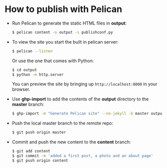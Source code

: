 # How to publish with Pelican

* Run Pelican to generate the static HTML files in **output**:

    ```zsh
    $ pelican content -o output -s publishconf.py
    ```

* To view the site you start the built in pelican server:

    ```zsh
    $ pelican --listen
    ```

    Or use the one that comes with Python:

    ```zsh
    $ cd output
    $ python -m http.server
    ```
    
    You can preview the site by bringing up `http://localhost:8000` in your browser.

* Use **ghp-import** to add the contents of the **output** directory to the **master** branch:

    ```zsh
    $ ghp-import -m "Generate Pelican site" --no-jekyll -b master output
    ```

* Push the local master branch to the remote repo:

    ```zsh
    $ git push origin master
    ```

* Commit and push the new content to the **content** branch:

    ```zsh
    $ git add content
    $ git commit -m 'added a first post, a photo and an about page'
    $ git push origin content
    ```
